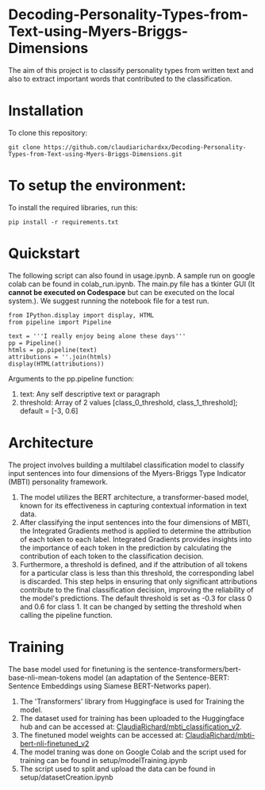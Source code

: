 # Decoding-Personality-Types-from-Text-using-Myers-Briggs-Dimensions
The aim of this project is to classify personality types from written text and also to extract important words that contributed to the classification.

# Installation
To  clone this repository:
```
git clone https://github.com/claudiarichardxx/Decoding-Personality-Types-from-Text-using-Myers-Briggs-Dimensions.git
```

# To setup the environment:
To  install the required libraries, run this:
```
pip install -r requirements.txt
```
# Quickstart
The following script can also found in usage.ipynb. A sample run on google colab can be found in colab_run.ipynb. The main.py file has a tkinter GUI (It **cannot be executed on Codespace** but can be executed on the local system.). We suggest running the notebook file for a test run.
```
from IPython.display import display, HTML
from pipeline import Pipeline

text = '''I really enjoy being alone these days'''
pp = Pipeline()
htmls = pp.pipeline(text) 
attributions = ''.join(htmls)
display(HTML(attributions))
```
Arguments to the pp.pipeline function:
1. text: Any self descriptive text or paragraph
2. threshold: Array of 2 values [class_0_threshold, class_1_threshold]; default = [-3, 0.6]
   
# Architecture
The project involves building a multilabel classification model to classify input sentences into four dimensions of the Myers-Briggs Type Indicator (MBTI) personality framework. 
1. The model utilizes the BERT architecture, a transformer-based model, known for its effectiveness in capturing contextual information in text data.
2. After classifying the input sentences into the four dimensions of MBTI, the Integrated Gradients method is applied to determine the attribution of each token to each label. Integrated Gradients provides insights into the importance of each token in the prediction by calculating the contribution of each token to the classification decision.
3. Furthermore, a threshold is defined, and if the attribution of all tokens for a particular class is less than this threshold, the corresponding label is discarded. This step helps in ensuring that only significant attributions contribute to the final classification decision, improving the reliability of the model's predictions. The default threshold is set as -0.3 for class 0 and 0.6 for class 1. It can be changed by setting the threshold when calling the pipeline function. 
   
# Training
The base model used for finetuning is the sentence-transformers/bert-base-nli-mean-tokens model (an adaptation of the Sentence-BERT: Sentence Embeddings using Siamese BERT-Networks paper).
1. The 'Transformers' library from Huggingface is used for Training the model.
2. The dataset used for training has been uploaded to the Huggingface hub and can be accessed at: [ClaudiaRichard/mbti_classification_v2](https://huggingface.co/datasets/ClaudiaRichard/mbti_classification_v2).
3. The finetuned model weights can be accessed at: [ClaudiaRichard/mbti-bert-nli-finetuned_v2](https://huggingface.co/)
4. The model traning was done on Google Colab and the script used for training can be found in setup/modelTraining.ipynb
5. The script used to split and upload the data can be found in setup/datasetCreation.ipynb
   
